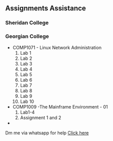 ## Assignments  Assistance
### Sheridan College

### Georgian College
 - COMP1071 - Linux Network Administration
     1. Lab 1
     2. Lab 2
     3. Lab 3
     4. Lab 4
     5. Lab 5
     6. Lab 6
     7. Lab 7
     8. Lab 8
     9. Lab 9
     10. Lab 10
  - COMP1009 -The Mainframe Environment - 01
      1. Lab1-4
      2. Assignment  1 and 2
  - 
   





Dm me via whatsapp for help
<a href="https://wa.me/254110096075?text=assignmentsAssistance">Click here</a>

